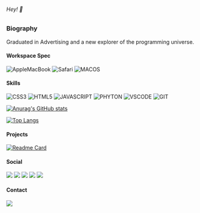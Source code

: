 ###### Hey! 👋

### Biography

Graduated in Advertising and a new explorer of the programming universe.


#### Workspace Spec

![AppleMacBook](https://img.shields.io/badge/Apple%20laptop-333333?style=for-the-badge&logo=apple&logoColor=white) 
![Safari](https://img.shields.io/badge/Safari-FF1B2D?style=for-the-badge&logo=Safari&logoColor=white)
![MACOS](https://img.shields.io/badge/mac%20os-000000?style=for-the-badge&logo=apple&logoColor=white)

#### Skills

![CSS3](https://img.shields.io/badge/CSS3-1572B6?style=for-the-badge&logo=css3&logoColor=white)
![HTML5](https://img.shields.io/badge/HTML5-E34F26?style=for-the-badge&logo=html5&logoColor=white)
![JAVASCRIPT](https://img.shields.io/badge/JavaScript-323330?style=for-the-badge&logo=javascript&logoColor=F7DF1E)
![PHYTON](https://img.shields.io/badge/Python-FFD43B?style=for-the-badge&logo=python&logoColor=blue)
![VSCODE](https://img.shields.io/badge/VSCode-0078D4?style=for-the-badge&logo=visual%20studio%20code&logoColor=white)
![GIT](https://img.shields.io/badge/GIT-E44C30?style=for-the-badge&logo=git&logoColor=white)



[![Anurag's GitHub stats](https://github-readme-stats.vercel.app/api?username=BQSBarbosa&theme=dark)](https://github.com/anuraghazra/github-readme-stats)

[![Top Langs](https://github-readme-stats.vercel.app/api/top-langs/?username=BQSBarbosa&theme=dark)](https://github.com/anuraghazra/github-readme-stats)

#### Projects

[![Readme Card](https://github-readme-stats.vercel.app/api/pin/?username=BQSBarbosa&repo=certificard&theme=dark)]([https://github.com/BQSBarbosa/github-certificardFinal)

#### Social

[<img src="https://img.shields.io/badge/LinkedIn-0077B5?style=for-the-badge&logo=linkedin&logoColor=white">](https://www.linkedin.com/in/bárbara-queiroz-sampaio-barbosa-487522153/)
[<img src="https://img.shields.io/badge/Codepen-000000?style=for-the-badge&logo=codepen&logoColor=white">](https://codepen.io/b-rbara-barbosa)
[<img src="https://img.shields.io/badge/GitHub-100000?style=for-the-badge&logo=github&logoColor=white">](https://github.com/BQSBarbosa)
[<img src="https://img.shields.io/badge/Instagram-E4405F?style=for-the-badge&logo=instagram&logoColor=white">](https://www.instagram.com/barbaraqsbarbosa/)
[<img src="https://img.shields.io/badge/Twitter-1DA1F2?style=for-the-badge&logo=twitter&logoColor=white">](https://twitter.com/barbaraqbarbosa)


#### Contact

[<img src="https://img.shields.io/badge/Microsoft_Outlook-0078D4?style=for-the-badge&logo=microsoft-outlook&logoColor=white">](mailto:barbaraqueirozbarbosa@hotmail.com)
